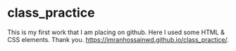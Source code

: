 # class_practice
This is my first work that I am placing on github. Here I used some HTML &amp; CSS elements. Thank you.
https://imranhossainwd.github.io/class_practice/.
